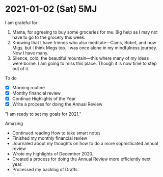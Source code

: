 # 2021-01-02 (Sat) 5MJ

I am grateful for:

1. Mama, for agreeing to buy some groceries for me. Big help as I may not have to go to the grocery this week.
2. Knowing that I have friends who also meditate—Cams, Bobet, and now Migs, but I think Megs too. I was once alone in my mindfulness journey. Now I have many.
3. Silence, cold, the beautiful mountain—this where many of my ideas were borne. I am going to miss this place. Though it is now time to step out of it.

To do

- [x] Morning routine
- [x] Monthy financial review
- [x] Continue Highlights of the Year
- [x] Write a process for doing the Annual Review

"I am ready to set my goals for 2021."

Amazing

- Continued reading How to take smart notes
- Finished my monthly financial review
- Journaled about my thoughts on how to do a more sophisticated annual review
- Wrote my highlights of December 2020.
- Created a process for doing the Annual Review more efficiently next year.
- Processed my backlog of Drafts.

